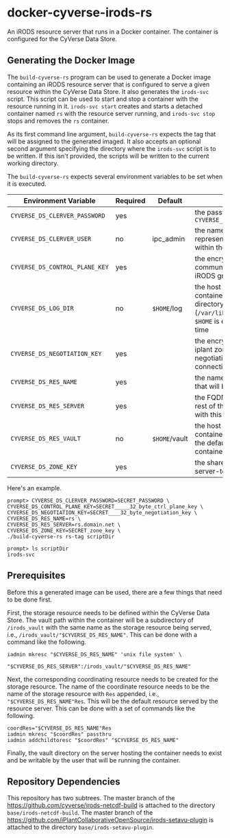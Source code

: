 # docker-cyverse-irods-rs

An iRODS resource server that runs in a Docker container. The container is
configured for the CyVerse Data Store.


## Generating the Docker Image

The `build-cyverse-rs` program can be used to generate a Docker image containing
an iRODS resource server that is configured to serve a given resource within the
CyVerse Data Store. It also generates the `irods-svc` script. This script can be
used to start and stop a container with the resource running in it. `irods-svc
start` creates and starts a detached container named `rs` with the resource
server running, and `irods-svc stop` stops and removes the `rs` container.

As its first command line argument, `build-cyverse-rs` expects the tag that will
be assigned to the generated imaged. It also accepts an optional second argument
specifying the directory where the  `irods-svc` script is to be written. If this
isn't provided, the scripts will be written to the current working directory.

The `build-cyverse-rs` expects several environment variables to be set when it is
executed.

Environment Variable           | Required | Default       | Description
------------------------------ | -------- | ------------- | -----------
`CYVERSE_DS_CLERVER_PASSWORD`  | yes      |               | the password used to authenticate `CYVERSE_DS_CLERVER_USER`
`CYVERSE_DS_CLERVER_USER`      | no       | ipc_admin     | the name of the rodsadmin user representing the resource server within the zone
`CYVERSE_DS_CONTROL_PLANE_KEY` | yes      |               | the encryption key required for communicating over the relevant iRODS grid control plane
`CYVERSE_DS_LOG_DIR`           | no       | `$HOME`/log   | the host directory where the container will mount the iRODS log directory (`/var/lib/irods/iRODS/server/log`), `$HOME` is evaluated at container start time
`CYVERSE_DS_NEGOTIATION_KEY`   | yes      |               | the encryption key shared by the iplant zone for advanced negotiation during client connections
`CYVERSE_DS_RES_NAME`          | yes      |               | the name of the storage resource that will be served
`CYVERSE_DS_RES_SERVER`        | yes      |               | the FQDN or address used by the rest of the grid to communicate with this server
`CYVERSE_DS_RES_VAULT`         | no       | `$HOME`/vault | the host directory where the container will mount the vault, for the default, `$HOME` is evaluated at container start time
`CYVERSE_DS_ZONE_KEY`          | yes      |               | the shared secret used during server-to-server communication

Here's an example.

```
prompt> CYVERSE_DS_CLERVER_PASSWORD=SECRET_PASSWORD \
CYVERSE_DS_CONTROL_PLANE_KEY=SECRET_____32_byte_ctrl_plane_key \
CYVERSE_DS_NEGOTIATION_KEY=SECRET____32_byte_negotiation_key \
CYVERSE_DS_RES_NAME=rs \
CYVERSE_DS_RES_SERVER=rs.domain.net \
CYVERSE_DS_ZONE_KEY=SECRET_zone_key \
./build-cyverse-rs rs-tag scriptDir

prompt> ls scriptDir
irods-svc
```


## Prerequisites

Before this a generated image can be used, there are a few things that need to
be done first.

First, the storage resource needs to be defined within the CyVerse Data Store.
The vault path within the container will be a subdirectory of `/irods_vault`
with the same name as the storage resource being served, i.e.,
`/irods_vault/"$CYVERSE_DS_RES_NAME"`. This can be done with a command like the
following.

```
iadmin mkresc "$CYVERSE_DS_RES_NAME" 'unix file system' \
              "$CYVERSE_DS_RES_SERVER":/irods_vault/"$CYVERSE_DS_RES_NAME"
```

Next, the corresponding coordinating resource needs to be created for the
storage resource. The name of the coordinate resource needs to be the name of
the storage resource with `Res` appended, i.e., `"$CYVERSE_DS_RES_NAME"Res`.
This will be the default resource served by the resource server. This can be
done with a set of commands like the following.

```
coordRes="$CYVERSE_DS_RES_NAME"Res
iadmin mkresc "$coordRes" passthru
iadmin addchildtoresc "$coordRes" "$CYVERSE_DS_RES_NAME"
```

Finally, the vault directory on the server hosting the container needs to
exist and be writable by the user that will be running the container.


## Repository Dependencies

This repository has two subtrees. The master branch of the
https://github.com/cyverse/irods-netcdf-build is attached to the directory
`base/irods-netcdf-build`. The master branch of the
https://github.com/iPlantCollaborativeOpenSource/irods-setavu-plugin is attached
to the directory `base/irods-setavu-plugin`.
